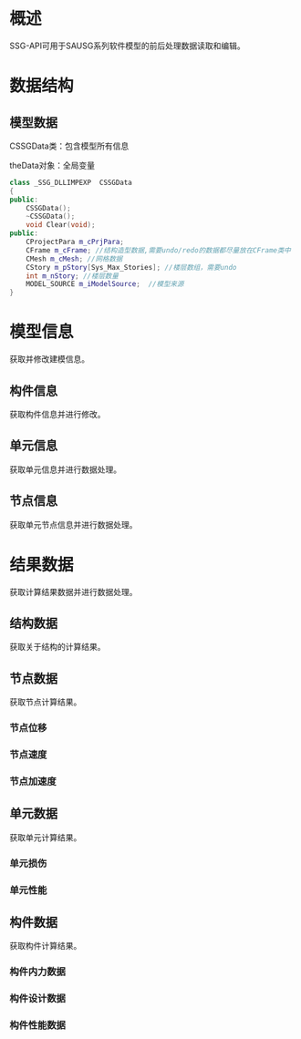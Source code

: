 # 概述

SSG-API可用于SAUSG系列软件模型的前后处理数据读取和编辑。

# 数据结构

## 模型数据

CSSGData类：包含模型所有信息

theData对象：全局变量

```C++
class _SSG_DLLIMPEXP  CSSGData 
{
public:
	CSSGData();
	~CSSGData();
	void Clear(void);
public:
	CProjectPara m_cPrjPara;
	CFrame m_cFrame; //结构造型数据,需要undo/redo的数据都尽量放在CFrame类中
	CMesh m_cMesh; //网格数据
	CStory m_pStory[Sys_Max_Stories]; //楼层数组，需要undo
	int m_nStory; //楼层数量
	MODEL_SOURCE m_iModelSource;  //模型来源
}
```

# 模型信息

获取并修改建模信息。

## 构件信息

获取构件信息并进行修改。

## 单元信息

获取单元信息并进行数据处理。

## 节点信息

获取单元节点信息并进行数据处理。

# 结果数据

获取计算结果数据并进行数据处理。

## 结构数据

获取关于结构的计算结果。

## 节点数据

获取节点计算结果。

### 节点位移

### 节点速度

### 节点加速度

## 单元数据

获取单元计算结果。

### 单元损伤

### 单元性能

## 构件数据

获取构件计算结果。

### 构件内力数据

### 构件设计数据

### 构件性能数据